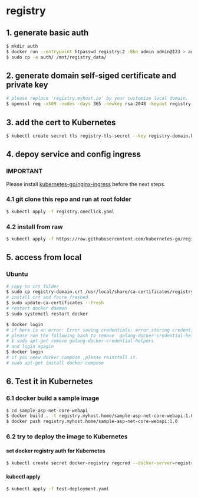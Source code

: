 # registry

## 1. generate basic auth

```sh
$ mkdir auth
$ docker run --entrypoint htpasswd registry:2 -Bbn admin admin@123 > auth/htpasswd
$ sudo cp -a auth/ /mnt/registry_data/
```

## 2. generate domain self-siged certificate and private key

```sh
# please replace 'registry.myhost.io' by your customize local domain.
$ openssl req -x509 -nodes -days 365 -newkey rsa:2048 -keyout registry-domain.key -out registry-domain.crt -subj "/CN=registry.myhost.home/O=registry.myhost.home"
```

## 3. add the cert to Kubernetes

```sh
$ kubectl create secret tls registry-tls-secret --key registry-domain.key --cert registry-domain.crt
```

## 4. depoy service and config ingress

### IMPORTANT

Please install [kubernetes-go/nginx-ingress](https://github.com/kubernetes-go/nginx-ingress) before the next steps.

### 4.1 git clone this repo and run at root folder

```sh
$ kubectl apply -f registry.oneclick.yaml
```

### 4.2 install from raw

```sh
$ kubectl apply -f https://raw.githubusercontent.com/kubernetes-go/registry/master/registry.oneclick.yaml
```


## 5. access from local

### Ubuntu

```sh
# copy to crt folder
$ sudo cp registry-domain.crt /usr/local/share/ca-certificates/registry.myhost.home.crt
# install crt and focre freshed
$ sudo update-ca-certificates --fresh
# restart docker daemon
$ sudo systemctl restart docker

$ docker login 
# if here is an error: Error saving credentials: error storing credentials - err: exit status 1, out: `Cannot autolaunch D-Bus without X11 $DISPLAY`
# please run the following bash to remove  golang-docker-credential-helpers
# $ sudo apt-get remove golang-docker-credential-helpers
# and login agagin 
$ docker login
# if you neew docker compose ,please reinstall it.
# sudo apt-get install docker-compose
```


## 6. Test it in Kubernetes

### 6.1 docker build a sample image

```sh
$ cd sample-asp-net-core-webapi
$ docker build . -t registry.myhost.home/sample-asp-net-core-webapi:1.0
$ docker push registry.myhost.home/sample-asp-net-core-webapi:1.0
```

### 6.2 try to deploy the image to Kubernetes

#### set docker registry auth for Kubernetes


```sh
$ kubectl create secret docker-registry regcred --docker-server=registry.myhost.home --docker-username=admin --docker-password=admin@123 --docker-email=admin@myhost.home
```

#### kubectl apply

```sh
$ kubectl apply -f test-deployment.yaml
```